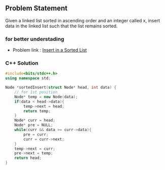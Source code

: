 ## Problem Statement

Given a linked list sorted in ascending order and an integer called x, insert data in the linked list such that the list remains sorted.

### for better understading
- Problem link : [Insert in a Sorted List](https://www.geeksforgeeks.org/problems/insert-in-a-sorted-list/1?page=1&category=Linked%20List&status=solved&sortBy=difficulty)

### C++ Solution

```cpp
#include<bits/stdc++.h>
using namespace std;

Node *sortedInsert(struct Node* head, int data) {
    // for 1st position
    Node* temp = new Node(data);
    if(data < head->data){
        temp->next = head;
        return temp;
    }
    Node* curr = head;
    Node* pre = NULL;
    while(curr && data >= curr->data){
        pre = curr;
        curr = curr->next;
    }
    temp->next = curr;
    pre->next = temp;
    return head;
}
```